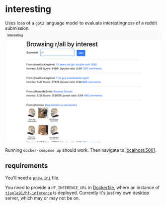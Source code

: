 # interesting
Uses loss of a `gpt2` language model to evaluate interestingness of a reddit submission.
![screenshot](screenshot.png)

Running `docker-compose up` should work.
Then navigate to [localhost:5001](localhost:5001).

## requirements
You'll need a [`praw.ini`](https://praw.readthedocs.io/en/stable/getting_started/configuration/prawini.html) file.

You need to provide a `HF_INFERENCE_URL` in [Dockerfile](./Dockerfile), where an instance of [`tianle91/hf-inference`](https://github.com/tianle91/hf-inference) is deployed.
Currently it's just my own desktop server, which may or may not be on.
